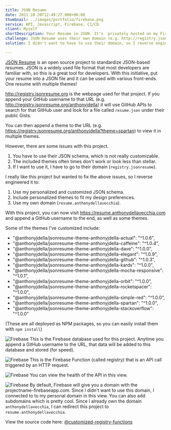 ```yaml
---
title: JSON Resume
date: 2021-10-20T12:49:27.000+06:00
thumbnail: ../images/portfolio/firebase.png
service: API, Javascript, Firebase, CI/CD
client: Myself
shortDescription: Your Resume in JSON. It's  privately hosted on my Firebase domain.
challenge: JSON Resume uses their own domain (e.g. http://registry.jsonresume.org/anthonyjdella). In order to use it, you have to use their own 'jsonresume' domain. 
solution: I didn't want to have to use their domain, so I reverse engineered their project to host it on resume.anthonydellavecchia.com

---
```


[JSON Resume](https://jsonresume.org/) is an open source project to standardize JSON-based resumes. JSON is a widely used file format that most developers are familiar with, so this is a great tool for developers. With this initiative, put your resume into a JSON file and it can be used with various front-ends. One resume with multiple themes!

http://registry.jsonresume.org is the webpage used for that project. If you append your GitHub username to that URL (e.g. http://registry.jsonresume.org/anthonyjdella) it will use GitHub APIs to search for that GitHub user and look for a file called `resume.json` under their public Gists.

You can then append a theme to the URL (e.g. https://registry.jsonresume.org/anthonyjdella?theme=spartan) to view it in multiple themes.

However, there are some issues with this project.

1. You have to use their JSON schema, which is not really customizable.
2. The included themes often times don't work or look less than stellar.
3. If I want to use it, I have to go to their domain (`registry.jsonresume`).

I really like this project but wanted to fix the above issues, so I reverse engineered it to: 

1. Use my personalized and customized JSON schema.
2. Include personalized themes to fit my design preferences.
3. Use my own domain (`resume.anthonydellavecchia`).

With this project, you can now visit https://resume.anthonydellavecchia.com and append a GitHub username to the end, as well as some themes.

Some of the themes I've customized include:

* "@anthonyjdella/jsonresume-theme-anthonyjdella-actual": "^1.0.6",
* "@anthonyjdella/jsonresume-theme-anthonyjdella-caffeine": "^1.0.4",
* "@anthonyjdella/jsonresume-theme-anthonyjdella-dave": "^1.0.0",
* "@anthonyjdella/jsonresume-theme-anthonyjdella-elegant": "^1.0.9",
* "@anthonyjdella/jsonresume-theme-anthonyjdella-github": "^1.0.3",
* "@anthonyjdella/jsonresume-theme-anthonyjdella-kards": "^1.0.0",
* "@anthonyjdella/jsonresume-theme-anthonyjdella-mocha-responsive": "^1.0.1",
* "@anthonyjdella/jsonresume-theme-anthonyjdella-orbit": "^1.0.0",
* "@anthonyjdella/jsonresume-theme-anthonyjdella-rocketspacer": "^1.0.0",
* "@anthonyjdella/jsonresume-theme-anthonyjdella-simple-red": "^1.0.0",
* "@anthonyjdella/jsonresume-theme-anthonyjdella-spartan": "^1.0.0",
* "@anthonyjdella/jsonresume-theme-anthonyjdella-stackoverflow": "^1.0.0"

(These are all deployed as NPM packages, so you can easily install them with `npm install`)

![Firebase](/images/portfolio/firebase-db.png)
This is the Firebase database used for this project. Anytime you append a GitHub username to the URL, that data will be added to this database and stored (for speed).

![Firebase](/images/portfolio/firebase-functions.png)
This is the Firebase Function (called registry) that is an API call triggered by an HTTP request. 

![Firebase](/images/portfolio/firebase-functions-2.png)
You can view the health of the API in this view.

![Firebase](/images/portfolio/firebase-hosting.png)
By default, Firebase will give you a domain with the projectname-firebaseapp.com. Since I didn't want to use this domain, I connected to to my personal domain in this view. You can also add subdomains which is pretty cool. Since I already own the domain `anthonydellavecchia`, I can redirect this project to `resume.anthonydellavecchia`.


View the source code here: [@customized-registry-functions](https://github.com/anthonyjdella/customized-registry-functions)

